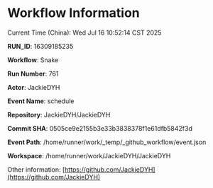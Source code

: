 # Workflow Information

Current Time (China): Wed Jul 16 10:52:14 CST 2025  

**RUN_ID**: 16309185235  

**Workflow**: Snake  

**Run Number**: 761  

**Actor**: JackieDYH  

**Event Name**: schedule  

**Repository**: JackieDYH/JackieDYH  

**Commit SHA**: 0505ce9e2155b3e33b3838378f1e61dfb5842f3d  

**Event Path**: /home/runner/work/_temp/_github_workflow/event.json  

**Workspace**: /home/runner/work/JackieDYH/JackieDYH  

Other information: [https://github.com/JackieDYH](https://github.com/JackieDYH)
